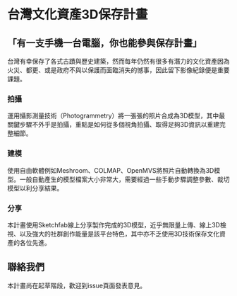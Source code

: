 # 台灣文化資產3D保存計畫

## 「有一支手機一台電腦，你也能參與保存計畫」

台灣有幸保存了各式古蹟與歷史建築，然而每年仍然有很多有潛力的文化資產因為火災、都更、或是政府不與以保護而面臨消失的憾事，因此留下影像紀錄便是重要課題。

### 拍攝

運用攝影測量技術（Photogrammetry）將一張張的照片合成為3D模型，其中最關鍵步驟不外乎是拍攝，重點是如何從多個視角拍攝、取得足夠3D資訊以重建完整細節。

### 建模

使用自由軟體例如Meshroom、COLMAP、OpenMVS將照片自動轉換為3D模型。一般自動產生的模型檔案大小非常大，需要經過一些手動步驟調整參數、裁切模型以利分享結果。

### 分享

本計畫使用Sketchfab線上分享製作完成的3D模型，近乎無限量上傳、線上3D檢視、以及強大的社群創作能量是該平台特色，其中亦不乏使用3D技術保存文化資產的各位先進。

## 聯絡我們

本計畫尚在起草階段，歡迎到issue頁面發表意見。
